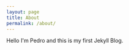 ```yaml
---
layout: page
title: About
permalink: /about/
---
```


Hello I'm Pedro and this is my first Jekyll Blog.
